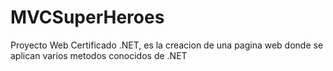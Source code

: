 # MVCSuperHeroes
Proyecto Web Certificado .NET, es la creacion de una pagina web donde se aplican varios metodos conocidos de .NET

